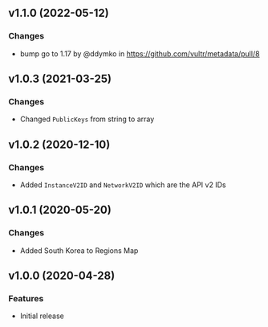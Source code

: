 ## v1.1.0 (2022-05-12)
### Changes
* bump go to 1.17 by @ddymko in https://github.com/vultr/metadata/pull/8

## v1.0.3 (2021-03-25)
### Changes
* Changed `PublicKeys` from string to array

## v1.0.2 (2020-12-10)
### Changes
* Added `InstanceV2ID` and `NetworkV2ID` which are the API v2 IDs

## v1.0.1 (2020-05-20)
### Changes
* Added South Korea to Regions Map

## v1.0.0 (2020-04-28)
### Features
* Initial release
